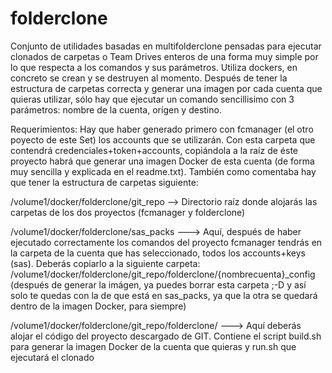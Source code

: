 # folderclone

Conjunto de utilidades basadas en multifolderclone pensadas para ejecutar clonados de carpetas o Team Drives enteros de una forma muy simple por lo que respecta a los comandos y sus parámetros. Utiliza dockers, en concreto se crean y se destruyen al momento. Después de tener la estructura de carpetas correcta y generar una imagen por cada cuenta que quieras utilizar, sólo hay que ejecutar un comando sencillisimo con 3 parámetros: nombre de la cuenta, orígen y destino.

Requerimientos: Hay que haber generado primero con fcmanager (el otro poyecto de este Set) los accounts que se utilizarán. Con esta carpeta que contendrá credenciales+token+accounts, copiándola a la raíz de éste proyecto habrá que generar una imagen Docker de esta cuenta (de forma muy sencilla y explicada en el readme.txt). También como comentaba hay que tener la estructura de carpetas siguiente:

/volume1/docker/folderclone/git_repo --> Directorio raíz donde alojarás las carpetas de los dos proyectos (fcmanager y folderclone)

/volume1/docker/folderclone/sas_packs ---> Aquí, después de haber ejecutado correctamente los comandos del proyecto fcmanager tendrás en la carpeta de la cuenta que has seleccionado, todos los accounts+keys (sas). Deberás copiarlo a la siguiente carpeta: /volume1/docker/folderclone/git_repo/folderclone/{nombrecuenta}_config (después de generar la imágen, ya puedes borrar esta carpeta ;-D y así solo te quedas con la de que está en sas_packs, ya que la otra se quedará dentro de la imagen Docker, para siempre)

/volume1/docker/folderclone/git_repo/folderclone/ ---> Aquí deberás alojar el código del proyecto descargado de GIT. Contiene el script build.sh para generar la imagen Docker de la cuenta que quieras y run.sh que ejecutará el clonado
